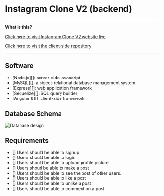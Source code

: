 # Instagram Clone V2 (backend)


----

**What is this?** 

[Click here to visit Instagram Clone V2 website live](http://instagram-v2.s3-website-us-east-1.amazonaws.com/accounts/emailsignup)

[Click here to visit the client-side repository](https://github.com/willshepp28/InstagramCloneV2-Frontend)


---



## Software

* [Node.js][]: server-side javascript
* [MySQL][]: a object-relational database management system 
* [Express][]: web application framework
* [Sequelize][]: SQL query builder
* [Angular 8][]: client-side framework



## Database Schema

![Database design](https://instagram-clone-2019.s3.amazonaws.com/erd-diagram/Instagram-Clone-Erd-Diagram.jpeg)


  ## Requirements

  - [] Users should be able to signup
  - [] Users should be able to login 
  - [] Users should be able to upload profile picture
  - [] Users shoud be able to make a post
  - [] Users should be able to see the post of other users.
  - [] Users should be able to like a post
  - [] Users should be able to unlike a post
  - [] Users should be able to comment on a post

